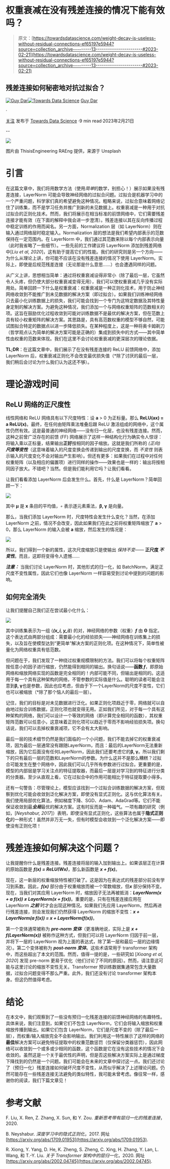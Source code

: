 # 权重衰减在没有残差连接的情况下能有效吗？

> 原文：[https://towardsdatascience.com/weight-decay-is-useless-without-residual-connections-ef65197e5944?source=collection_archive---------13-----------------------#2023-02-21](https://towardsdatascience.com/weight-decay-is-useless-without-residual-connections-ef65197e5944?source=collection_archive---------13-----------------------#2023-02-21)

## 残差连接如何秘密地对抗过拟合？

[](https://guydar.medium.com/?source=post_page-----ef65197e5944--------------------------------)[![Guy Dar](../Images/0a3b1ddd33d595e97e7a0dad551b2708.png)](https://guydar.medium.com/?source=post_page-----ef65197e5944--------------------------------)[](https://towardsdatascience.com/?source=post_page-----ef65197e5944--------------------------------)[![Towards Data Science](../Images/a6ff2676ffcc0c7aad8aaf1d79379785.png)](https://towardsdatascience.com/?source=post_page-----ef65197e5944--------------------------------) [Guy Dar](https://guydar.medium.com/?source=post_page-----ef65197e5944--------------------------------)

·

[关注](https://medium.com/m/signin?actionUrl=https%3A%2F%2Fmedium.com%2F_%2Fsubscribe%2Fuser%2Ffab216dbde3e&operation=register&redirect=https%3A%2F%2Ftowardsdatascience.com%2Fweight-decay-is-useless-without-residual-connections-ef65197e5944&user=Guy+Dar&userId=fab216dbde3e&source=post_page-fab216dbde3e----ef65197e5944---------------------post_header-----------) 发布于 [Towards Data Science](https://towardsdatascience.com/?source=post_page-----ef65197e5944--------------------------------) ·9 min read·2023年2月21日[](https://medium.com/m/signin?actionUrl=https%3A%2F%2Fmedium.com%2F_%2Fvote%2Ftowards-data-science%2Fef65197e5944&operation=register&redirect=https%3A%2F%2Ftowardsdatascience.com%2Fweight-decay-is-useless-without-residual-connections-ef65197e5944&user=Guy+Dar&userId=fab216dbde3e&source=-----ef65197e5944---------------------clap_footer-----------)

--

[](https://medium.com/m/signin?actionUrl=https%3A%2F%2Fmedium.com%2F_%2Fbookmark%2Fp%2Fef65197e5944&operation=register&redirect=https%3A%2F%2Ftowardsdatascience.com%2Fweight-decay-is-useless-without-residual-connections-ef65197e5944&source=-----ef65197e5944---------------------bookmark_footer-----------)![](../Images/f8e4f8de8c3ec7f53556112e57392c22.png)

图片由 ThisisEngineering RAEng 提供，来源于 Unsplash

# 引言

在这篇文章中，我们将用数学方法（使用*简单*的数学，别担心！）展示如果没有残差连接，LayerNorm 可能会导致神经网络的过拟合问题。过拟合是机器学习中的一个严重问题，科学家们真的希望避免这种情况。粗略来说，过拟合意味着网络记住了训练集，而不是学习任务并推广到新的未见数据上。权重衰减是一种用于对抗过拟合的正则化技术。然而，我们将展示在相当标准的前馈网络中，它们需要残差连接才能有效（在下面的解释中我会进一步澄清）。残差连接以其在反向传播过程中稳定训练的作用而闻名。另一方面，Normalization 层（如 LayerNorm）则在输入通过网络层时稳定输入。Normalization 层的想法是我们希望内部表示的范数保持在一定范围内。在 LayerNorm 中，我们通过其范数来除以每个内部表示向量（此时我省略了一些细节）。一些先前的工作建议将 LayerNorm 添加到残差网络中[*Liu et al, 2020*]，这有助于提高它们的性能。我们的研究则是另一个方向——为什么从理论上讲，你可能不应该在没有残差连接的情况下使用 LayerNorm。实际上，即使是后规范残差连接（无论那是什么意思……）也会遭遇同样的问题。

从广义上讲，思想相当简单：通过将权重衰减设得非常小（除了最后一层，它虽然令人头疼，但仍使大部分权重衰减变得无用），我们可以使权重衰减几乎没有实际用处。简单回顾一下什么是权重衰减：权重衰减是一种正则化技术，用于防止神经网络收敛到不能推广到未见数据的解决方案（即过拟合）。如果我们训练神经网络只去最小化训练数据上的损失，我们可能会找到一个专门为这特定数据及其特性量身定制的解决方案。为避免这种情况，我们添加一个与网络权重矩阵的范数相关的项。这旨在鼓励优化过程收敛到可能对训练数据不是最优的解决方案，但在范数上具有较小权重矩阵的解决方案。其思路是，具有高范数权重的模型不够自然，可能试图拟合特定的数据点以进一步降低损失。在某种程度上，这是一种将奥卡姆剃刀（哲学观点认为简单的解决方案可能是正确的）集成到损失中的方式——其中简单性由权重的范数来体现。我们在这里不会讨论权重衰减的更深层次的理论依据。

**TL;DR**：在这篇文章中，我们展示了在没有残差连接的 ReLU 前馈网络中，添加 LayerNorm 后，权重衰减正则化不会改变最优损失值（*除了讨厌的最后一层，我们稍后会讨论为什么我们认为这还不够）。 

# 理论游戏时间

## **ReLU 网络的正尺度性**

线性网络和 ReLU 网络具有以下尺度特性：设 **a** > 0 为正标量。那么 **ReLU(ax) = a ReLU(x)**。最终，在任何由矩阵乘法堆叠后跟 ReLU 激活组成的网络中，这个属性仍然有效。这是最普通的神经网络——没有归一化层，也没有残差连接。然而，这种之前曾广泛存在的前馈 (FF) 网络展示了这样一种结构化行为确实令人惊讶：将输入乘以正标量，结果输出**正好**按相同的因子缩放。这就是我们所称的 *(正向)* ***尺度等变性***（这意味着输入的尺度变换会传递到输出的尺度变换，而 *不变性* 则表示输入的尺度变化不会对输出产生影响）。但还有更多：如果我们在过程中对任何权重矩阵（以及相应的偏置项）进行同样的操作——效果也是一样的：输出将按相同因子放大。不错吧？当然。但是我们能利用它吗？让我们看看。

让我们看看添加 LayerNorm 后会发生什么。首先，什么是 LayerNorm？简单回顾一下：

![](../Images/5124a0125668a4824ed9dcf3ede31074.png)

其中 **µ** 是 **x** 条目的平均值，*◦* 表示逐元素乘法，**β, γ** 是向量。

那么，当我们添加 LayerNorm 时，尺度特性会发生什么变化？当然，在添加 LayerNorm 之前，情况不会改变，因此如果我们在此之前将权重矩阵缩放了 **a** > 0，那么 LayerNorm 的输入会被 **a** 缩放，然后发生的情况是：

![](../Images/b1e9da85a8554edb34aabbfe7c5ca942.png)

所以，我们得到一个新的属性，这次尺度缩放只是使输出 *保持不变——* **正尺度 *不变性***。而且，这即将变得令人遗憾……

***注意：*** 当我们讨论 LayerNorm 时，其他形式的归一化，如 BatchNorm，满足正尺度不变性属性，因此它们也像 LayerNorm 一样容易受到讨论中提到的问题的影响。

## 如何完全消失

让我们提醒自己我们正在尝试最小化什么：

![](../Images/f19404ac9585bb2ca33a7afd4e576dde.png)

其中训练集表示为一组 {***(x_i, y_i)***} 的对，神经网络的参数（权重）***f*** 由 **Θ** 指定。这个表达式由两部分组成：需要最小化的经验损失——神经网络在训练集上的损失，以及旨在使模型达到“更简单”解决方案的正则化项。在这种情况下，简单性被量化为网络权重具有低范数。

但问题在于，我们发现了一种绕过权重规模限制的方法。我们可以将每个权重矩阵按任意小的因子进行缩放，仍然能得到相同的输出。换句话说——**函数 *f***，即原始网络和缩放网络实现的函数是完全相同的！内部可能不同，但输出是相同的。这适用于每一个具有这种架构的网络，不管参数的实际值是什么。聪明的读者可能会注意到**β, γ**也是参数，因此也应考虑，但由于下一个LayerNorm的尺度不变性，它们也可以被缩放（*除了那个恼人的最后一层）。

记住，我们的目标是对未见数据进行泛化。如果正则化项趋近于零，网络就可以自由地过拟合训练数据，正则化项也就变得无用。正如我们所见，对于每一个具有这种架构的网络，我们可以设计一个等效的网络（即计算完全相同的函数），其权重矩阵范数可以任意小，这意味着正则化项可以趋近于零而不影响经验损失项。换句话说，我们可以去掉权重衰减项，它不会有太大影响。

最后一层的技术细节仍然是我们面临的一个小问题，我们不能去掉它的权重衰减项，因为最后一层通常没有跟随LayerNorm，而且：最后的LayerNorm无法重新缩放，因为它后面没有任何LayerNorm，因此我们还要考虑它的**β, γ**。所以我们剩下的只有最后一层的范数和LayerNorm的参数。为什么这并不是那么糟糕？过拟合可能发生在整个网络中，因此我们可以几乎所有参数进行过拟合。更重要的是，模型的内部层是学习关注点的特征提取器，而最后一层是对学习到的特征进行分类的分类器。至少从直观上看，它在过拟合中的作用可能相比于特征提取要小得多。

还有一句警告：尽管理论上，模型应该找到一个过拟合训练数据的解决方案，但观察到优化可能会收敛到泛化解决方案，即使没有显式正则化。这与优化算法有关。我们使用局部优化算法，例如梯度下降、SGD、Adam、AdaGrad等。它们不能保证收敛到最***全局***最优的解决方案。这有时反而是一种福气。一项有趣的研究（例如，[*Neyshabur, 2017*]）表明，即使没有显式正则化，这些算法也属于**隐式正则化**的一种形式！虽然并非万无一失，但有时模型会收敛到一个泛化解决方案——即使没有正则化项！

# 残差连接如何解决这个问题？

让我提醒你什么是残差连接。残差连接将层的输入加到输出上。如果该层正在计算的原始函数是 ***f(x) = ReLU(Wx)***，那么新函数是 ***x + f(x)***。

现在，这一新层的权重缩放特性被打破了。这是因为在表达式的残差部分前没有学习到系数。因此，***f(x)*** 部分由于权重缩放而被一个常数缩放，但***x*** 部分保持不变。现在，当我们对其应用 LayerNorm 时，缩放因子无法再被抵消：***LayerNorm(x + a f(x)) ≠ LayerNorm(x + f(x))***。重要的是，只有在残差连接应用在 LayerNorm ***之前*** 时才会出现这种情况。如果我们先应用 LayerNorm，然后再进行残差连接，则会发现我们仍然获得 LayerNorm 的缩放不变性：***x + LayerNorm(a f(x)) = x + LayerNorm(f(x))***。

第一个变体通常被称为 ***pre-norm 变体***（更准确地说，实际上是 ***x + f(LayerNorm(x))*** 被称作这种方式，但我们可以将 LayerNorm 归因于前一层，并将下一层的 LayerNorm 视为上面的表达式，除了第一层和最后一层的边缘情况）。第二个变体被称为 ***post-norm 变体***。这些术语常用于 transformer 架构中，而这些超出了本文的范围。然而，值得一提的是，一些研究如 [*Xioang et al, 2020*] 发现 pre-norm 更易于优化（他们讨论了不同的原因）。然而，请注意这可能与这里讨论的缩放不变性无关。Transformer 预训练数据集通常包含大量数据，过拟合问题变得不那么严重。此外，我们还没有讨论 transformer 架构本身。但这仍然值得考虑。

# 结论

在本文中，我们观察到了一些没有预归一化残差连接的前馈神经网络的有趣特性。具体来说，我们注意到，如果它们不包含 LayerNorm，它们会将输入缩放和权重缩放传播到输出。如果它们包含 LayerNorm，它们是尺度不变的（除了最后一层），而权重/输入缩放完全不会影响输出。我们利用这一特性展示了这样的网络的**最佳**解决方案可以避免特征提取中的权重范数惩罚（仅保留分类器惩罚），因此网络可以收敛到一个或多或少相同的函数，这个函数是它在没有这些技术的情况下会收敛的。虽然这是一个关于最优性的声明，但是否这些解决方案实际上是通过梯度下降找到的仍然是一个问题。我们可能会在未来的文章中探讨这一点。我们还讨论了（预归一化）残差连接如何破坏尺度不变性，从而似乎解决了上述理论问题。仍然可能存在一些残差连接无法避免的类似特性，我可能未曾考虑。像往常一样，感谢你的阅读，我们下篇文章见！

# 参考文献

F. Liu, X. Ren, Z. Zhang, X. Sun, 和 Y. Zou. *重新思考带有层归一化的残差连接*，2020.

B. Neyshabur. *深度学习中的隐式正则化*，2017\. 网址 [https://arxiv.org/abs/1709.01953](https://arxiv.org/abs/1709.01953).

R. Xiong, Y. Yang, D. He, K. Zheng, S. Zheng, C. Xing, H. Zhang, Y. Lan, L. Wang, 和 T.-Y. Liu. *关于 Transformer 架构中的层归一化*，2020\. 网址 [https://arxiv.org/abs/2002.04745](https://arxiv.org/abs/2002.04745).
